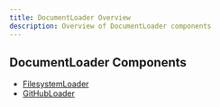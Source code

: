 ```yaml
---
title: DocumentLoader Overview
description: Overview of DocumentLoader components
---
```

## DocumentLoader Components
* [FilesystemLoader](/docs/components/documentloader/filesystemloader/)
* [GitHubLoader](/docs/components/documentloader/githubloader/)